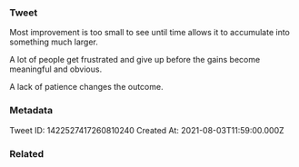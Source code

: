 ### Tweet
Most improvement is too small to see until time allows it to accumulate into something much larger. 

A lot of people get frustrated and give up before the gains become meaningful and obvious. 

A lack of patience changes the outcome.

### Metadata
Tweet ID: 1422527417260810240
Created At: 2021-08-03T11:59:00.000Z

### Related

